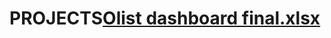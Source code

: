 # PROJECTS[Olist dashboard final.xlsx](https://github.com/Shubhambagwe018/PROJECTS/files/11906407/Olist.dashboard.final.xlsx)

